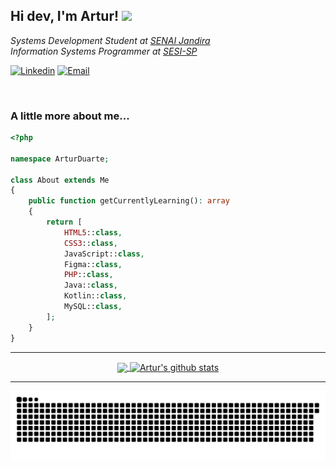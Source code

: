 ## Hi dev, I'm Artur! <img src="https://raw.githubusercontent.com/kaueMarques/kaueMarques/master/hi.gif" width="30px">

<em>
  Systems Development Student at <a href="https://jandira.sp.senai.br/">SENAI Jandira</a>
  </br>
  Information Systems Programmer at <a href="https://www.sesisp.org.br/">SESI-SP</a>
</em>

</br>

[![Linkedin](https://img.shields.io/badge/Linkedin-2867b2?style=for-the-badge&logo=linkedin&logoColor=white)](https://www.linkedin.com/in/artur-duarte-5141aa212)
[![Email](https://img.shields.io/badge/Email-EA4335?style=for-the-badge&logo=gmail&logoColor=white)](mailto:arturduartemoraes@gmail.com)

</br>

### A little more about me...

```php
<?php

namespace ArturDuarte;

class About extends Me
{
    public function getCurrentlyLearning(): array
    {
        return [
            HTML5::class,
            CSS3::class,
            JavaScript::class,
            Figma::class,
            PHP::class,
            Java::class,
            Kotlin::class,
            MySQL::class,
        ];
    }
}
```

<hr>

  <div align="center" >
    <a href="https://github.com/artur-duart/github-readme-stats">
      <img align="center" src="https://github-readme-stats.vercel.app/api/top-langs/?username=artur-duart&layout=compact&theme=buefy&hide_border=true"/>
    </a>
    <a href="https://github.com/artur-duart/github-readme-stats">
      <img align="center" src="https://github-readme-stats.vercel.app/api?username=artur-duart&show_icons=true&include_all_commits=true&theme=buefy&hide_border=true" alt="Artur's github stats"/>
    </a>
  </div>
  
<hr>
  
  ![Snake animation](https://github.com/artur-duart/artur-duart/blob/output/github-contribution-grid-snake.svg)
